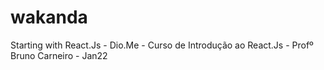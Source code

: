 # wakanda
Starting with React.Js - Dio.Me - Curso de Introdução ao React.Js - Profº Bruno Carneiro - Jan22
